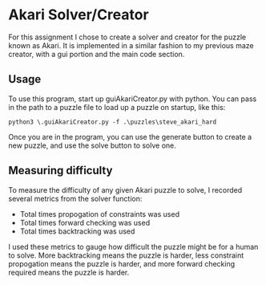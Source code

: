 # Akari Solver/Creator

For this assignment I chose to create a solver and creator for the puzzle known as Akari. It is implemented in a similar fashion to my previous maze creator, with a gui portion and the main code section.

## Usage

To use this program, start up guiAkariCreator.py with python. You can pass in the path to a puzzle file to load up a puzzle on startup, like this:

```
python3 \.guiAkariCreator.py -f .\puzzles\steve_akari_hard
```

Once you are in the program, you can use the generate button to create a new puzzle, and use the solve button to solve one.

## Measuring difficulty

To measure the difficulty of any given Akari puzzle to solve, I recorded several metrics from the solver function: 

- Total times propogation of constraints was used
- Total times forward checking was used
- Total times backtracking was used

I used these metrics to gauge how difficult the puzzle might be for a human to solve. More backtracking means the puzzle is harder, less constraint propogation means the puzzle is harder, and more forward checking required means the puzzle is harder. 